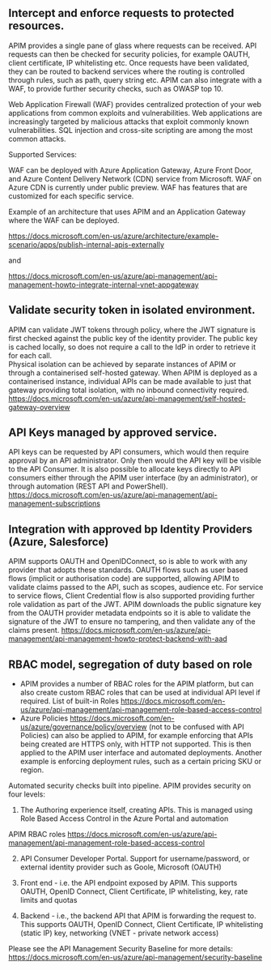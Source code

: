 ## Intercept and enforce requests to protected resources. 
 

APIM provides a single pane of glass where requests can be received. API requests can then be checked for security policies, for example OAUTH, client certificate, IP whitelisting etc. Once requests have been validated, they can be routed to backend services where the routing is controlled through rules, such as path, query string etc. APIM can also integrate with a WAF, to provide further security checks, such as OWASP top 10.  

Web Application Firewall (WAF) provides centralized protection of your web applications from common exploits and vulnerabilities. Web applications are increasingly targeted by malicious attacks that exploit commonly known vulnerabilities. SQL injection and cross-site scripting are among the most common attacks.  

 

   

Supported Services:  

WAF can be deployed with Azure Application Gateway, Azure Front Door, and Azure Content Delivery Network (CDN) service from Microsoft. WAF on Azure CDN is currently under public preview. WAF has features that are customized for each specific service.  

 

 

Example of an architecture that uses APIM and an Application Gateway where the WAF can be deployed.  

https://docs.microsoft.com/en-us/azure/architecture/example-scenario/apps/publish-internal-apis-externally  

 

 

 and 

https://docs.microsoft.com/en-us/azure/api-management/api-management-howto-integrate-internal-vnet-appgateway 

 

## Validate security token in isolated environment. 
APIM can validate JWT tokens through policy, where the JWT signature is first checked against the public key of the identity provider. The public key is cached locally, so does not require a call to the IdP in order to retrieve it for each call.   
Physical isolation can be achieved by separate instances of APIM or through a containerised self-hosted gateway. When APIM is deployed as a containerised instance, individual APIs can be made available to just that gateway providing total isolation, with no inbound connectivity required.  
https://docs.microsoft.com/en-us/azure/api-management/self-hosted-gateway-overview 

 

 

 

## API Keys managed by approved service. 
API keys can be requested by API consumers, which would then require approval by an API administrator. Only then would the API key will be visible to the API Consumer. It is also possible to allocate keys directly to API consumers either through the APIM user interface (by an administrator), or through automation (REST API and PowerShell).  
https://docs.microsoft.com/en-us/azure/api-management/api-management-subscriptions 

 

## Integration with approved bp Identity Providers (Azure, Salesforce)  
APIM supports OAUTH and OpenIDConnect, so is able to work with any provider that adopts these standards. OAUTH flows such as user based flows (implicit or authorisation code) are supported, allowing APIM to validate claims passed to the API, such as scopes, audience etc. For service to service flows, Client Credential flow is also supported providing further role validation as part of the JWT. APIM downloads the public signature key from the OAUTH provider metadata endpoints so it is able to validate the signature of the JWT to ensure no tampering, and then validate any of the claims present. 
https://docs.microsoft.com/en-us/azure/api-management/api-management-howto-protect-backend-with-aad 

 

## RBAC model, segregation of duty based on role  
- APIM provides a number of RBAC roles for the APIM platform, but can also create custom RBAC roles that can be used at individual API level if required. 
List of built-in Roles https://docs.microsoft.com/en-us/azure/api-management/api-management-role-based-access-control 
- Azure Policies https://docs.microsoft.com/en-us/azure/governance/policy/overview (not to be confused with API Policies) can also be applied to APIM, for example enforcing that APIs being created are HTTPS only, with HTTP not supported. This is then applied to the APIM user interface and automated deployments. Another example is enforcing deployment rules, such as a certain pricing SKU or region.  
 

Automated security checks built into pipeline. 
APIM provides security on four levels:  

1) The Authoring experience itself, creating APIs. This is managed using Role Based Access Control in the Azure Portal and automation  

APIM RBAC roles https://docs.microsoft.com/en-us/azure/api-management/api-management-role-based-access-control 

2) API Consumer Developer Portal. Support for username/password, or external identity provider such as Goole, Microsoft (OAUTH)  

3) Front end - i.e. the API endpoint exposed by APIM. This supports OAUTH, OpenID Connect, Client Certificate, IP whitelisting, key, rate limits and quotas  

4) Backend - i.e., the backend API that APIM is forwarding the request to. This supports OAUTH, OpenID Connect, Client Certificate, IP whitelisting (static IP) key, networking (VNET - private network access)  

  

Please see the API Management Security Baseline for more details: https://docs.microsoft.com/en-us/azure/api-management/security-baseline 

 